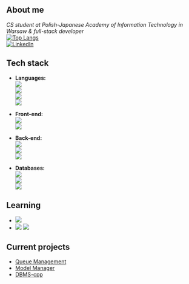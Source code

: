 ## About me
_CS student at Polish-Japanese Academy of Information Technology in Warsaw & full-stack developer_  
[![Top Langs](https://github-readme-stats.vercel.app/api/top-langs/?username=arseniizar)](https://github.com/arseniizar)  
[![LinkedIn](https://img.shields.io/badge/-LinkedIn-blue?logo=linkedin&style=flat)](https://www.linkedin.com/in/arsenii-zarudniuk-7952b8255/)

## Tech stack

- **Languages:**  
  ![](https://img.shields.io/badge/JavaScript-323330?logo=javascript&logoColor=F7DF1E)  
  ![](https://img.shields.io/badge/TypeScript-007ACC?logo=typescript&logoColor=white)  
  ![](https://img.shields.io/badge/Java-007396?logo=java&logoColor=white)  
  ![](https://img.shields.io/badge/C%2B%2B-00599C?logo=c%2B%2B&logoColor=white)

- **Front-end:**  
  ![](https://img.shields.io/badge/React-20232A?logo=react&logoColor=61DAFB)  
  ![](https://img.shields.io/badge/Angular-DD0031?logo=angular&logoColor=white)

- **Back-end:**  
  ![](https://img.shields.io/badge/Node.js-339933?logo=node.js&logoColor=white)  
  ![](https://img.shields.io/badge/NestJS-E0234E?logo=nestjs&logoColor=white)  
  ![](https://img.shields.io/badge/Spring%20Boot-6DB33F?logo=spring&logoColor=white)

- **Databases:**  
  ![](https://img.shields.io/badge/MongoDB-47A248?logo=mongodb&logoColor=white)  
  ![](https://img.shields.io/badge/Firebase-FFCA28?logo=firebase&logoColor=black)  
  ![](https://img.shields.io/badge/PostgreSQL-4169E1?logo=postgresql&logoColor=white)

## Learning

- ![](https://img.shields.io/badge/Python-3776AB?logo=python&logoColor=white)  
- ![](https://img.shields.io/badge/C%23-239120?logo=c-sharp&logoColor=white) ![](https://img.shields.io/badge/.NET-512BD4?logo=dotnet&logoColor=white)



## Current projects
- [Queue Management](https://github.com/arseniizar/queue-management)  
- [Model Manager](https://github.com/arseniizar/model-manager)  
- [DBMS-cpp](https://github.com/arseniizar/DBMS-cpp) 

